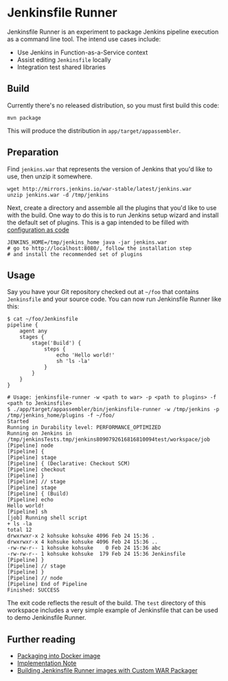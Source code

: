 # Jenkinsfile Runner
Jenkinsfile Runner is an experiment to package Jenkins pipeline execution as a command line tool.
The intend use cases include:

* Use Jenkins in Function-as-a-Service context
* Assist editing `Jenkinsfile` locally
* Integration test shared libraries

## Build
Currently there's no released distribution, so you must first build this code:
```
mvn package
```
This will produce the distribution in `app/target/appassembler`.

## Preparation
Find `jenkins.war` that represents the version of Jenkins that you'd like to use,
then unzip it somewhere.
```
wget http://mirrors.jenkins.io/war-stable/latest/jenkins.war
unzip jenkins.war -d /tmp/jenkins
```

Next, create a directory and assemble all the plugins that you'd like to use with the build.
One way to do this is to run Jenkins setup wizard and install the default set of plugins.
This is a gap intended to be filled with [configuration as code](https://github.com/jenkinsci/configuration-as-code-plugin)
```
JENKINS_HOME=/tmp/jenkins_home java -jar jenkins.war
# go to http://localhost:8080/, follow the installation step
# and install the recommended set of plugins
```

## Usage
Say you have your Git repository checked out at `~/foo` that contains `Jenkinsfile` and your source code.
You can now run Jenkinsfile Runner like this:

```
$ cat ~/foo/Jenkinsfile
pipeline {
    agent any
    stages {
        stage('Build') {
            steps {
                echo 'Hello world!'
                sh 'ls -la'
            }
        }
    }
}

# Usage: jenkinsfile-runner -w <path to war> -p <path to plugins> -f <path to Jenkinsfile>
$ ./app/target/appassembler/bin/jenkinsfile-runner -w /tmp/jenkins -p /tmp/jenkins_home/plugins -f ~/foo/
Started
Running in Durability level: PERFORMANCE_OPTIMIZED
Running on Jenkins in /tmp/jenkinsTests.tmp/jenkins8090792616816810094test/workspace/job
[Pipeline] node
[Pipeline] {
[Pipeline] stage
[Pipeline] { (Declarative: Checkout SCM)
[Pipeline] checkout
[Pipeline] }
[Pipeline] // stage
[Pipeline] stage
[Pipeline] { (Build)
[Pipeline] echo
Hello world!
[Pipeline] sh
[job] Running shell script
+ ls -la
total 12
drwxrwxr-x 2 kohsuke kohsuke 4096 Feb 24 15:36 .
drwxrwxr-x 4 kohsuke kohsuke 4096 Feb 24 15:36 ..
-rw-rw-r-- 1 kohsuke kohsuke    0 Feb 24 15:36 abc
-rw-rw-r-- 1 kohsuke kohsuke  179 Feb 24 15:36 Jenkinsfile
[Pipeline] }
[Pipeline] // stage
[Pipeline] }
[Pipeline] // node
[Pipeline] End of Pipeline
Finished: SUCCESS
```

The exit code reflects the result of the build. The `test` directory of this workspace includes a very simple
example of Jenkinsfile that can be used to demo Jenkinsfile Runner.


## Further reading

* [Packaging into Docker image](DOCKER.md)
* [Implementation Note](IMPLEMENTATION.md)
* [Building Jenkinsfile Runner images with Custom WAR Packager](https://jenkins.io/blog/2018/10/16/custom-war-packager/#jenkinsfile-runner-packaging)

